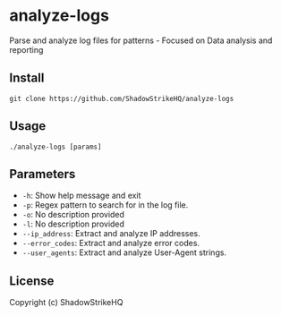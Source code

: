 # analyze-logs
Parse and analyze log files for patterns - Focused on Data analysis and reporting

## Install
`git clone https://github.com/ShadowStrikeHQ/analyze-logs`

## Usage
`./analyze-logs [params]`

## Parameters
- `-h`: Show help message and exit
- `-p`: Regex pattern to search for in the log file.
- `-o`: No description provided
- `-l`: No description provided
- `--ip_address`: Extract and analyze IP addresses.
- `--error_codes`: Extract and analyze error codes.
- `--user_agents`: Extract and analyze User-Agent strings.

## License
Copyright (c) ShadowStrikeHQ
